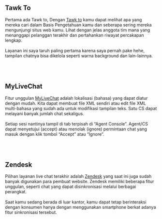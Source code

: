## Tawk To
Pertama ada Tawk to, Dengan [Tawk to](https://www.tawk.to/) kamu dapat melihat apa yang mereka cari dalam Basis Pengetahuan kamu dan seberapa sering mereka mengunjungi situs web kamu. Lihat dengan jelas anggota tim mana yang menanggapi pelanggan terakhir dan pertahankan riwayat percakapan lengkap.
<br><br>
Layanan ini saya taruh paling pertama karena saya pernah pake hehe, tampilan chatnya bisa dikelola seperti warna background dan lain-lainnya.
<br><br><br><br>

## MyLiveChat
Fitur unggulan [MyLiveChat](https://mylivechat.com/) adalah lokalisasi (bahasa) yang dapat diatur dengan mudah. Kita dapat membuat file XML sendiri atau edit file XML multi-bahasa yang sudah ada untuk modifikasi tampilan teks. Satu CS dapat melayani banyak jumlah chat sekaligus.
<br><br>
Setiap sesi nantinya tampil di tab terpisah di “Agent Console”. Agent/CS dapat menyetujui (accept) atau menolak (ignore) permintaan chat yang masuk dengan klik tombol “Accept” atau “Ignore”.
<br><br><br><br>

## Zendesk
Pilihan layanan live chat terakhir adalah [Zendesk](https://www.zendesk.com/chat/) yang saat ini juga sudah banyak digunakan para pembuat website. Zendesk memiliki beberapa fitur unggulan, seperti chat yang dapat disinkronisasi melalui berbagai perangkat. 
<br><br>
Saat kamu sedang berada di luar kantor, kamu dapat tetap berinteraksi dengan konsumen hanya dengan menggunakan smartphone berkat adanya fitur sinkronisasi tersebut.
